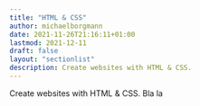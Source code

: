 ```yaml
---
title: "HTML & CSS"
author: michaelborgmann
date: 2021-11-26T21:16:11+01:00
lastmod: 2021-12-11
draft: false
layout: "sectionlist"
description: Create websites with HTML & CSS.
---
```


Create websites with HTML & CSS. Bla  la
